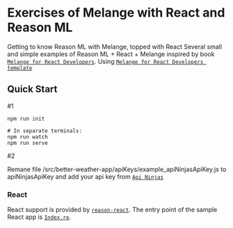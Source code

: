 # Exercises of Melange with React and Reason ML
Getting to know Reason ML with Melange, topped with React
Several small and simple examples of Reason ML + React + Melange inspired by book [`Melange for React Developers`](https://react-book.melange.re/).
Using [`Melange for React Developers template`](https://github.com/melange-re/melange-for-react-devs-template)

## Quick Start

#1
```shell
npm run init

# In separate terminals:
npm run watch
npm run serve

```

#2

Remane file /src/better-weather-app/apiKeys/example_apiNinjasApiKey.js to apiNinjasApiKey and add your api key from [`Api Ninjas`](https://api-ninjas.com/)

### React

React support is provided by
[`reason-react`](https://github.com/reasonml/reason-react/). The entry
point of the sample React app is [`Index.re`](Index.re).




